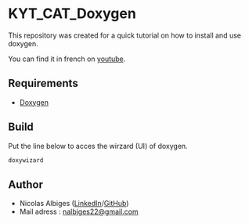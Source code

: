 # KYT_CAT_Doxygen


This repository was created for a quick tutorial on how to install and use doxygen.

You can find it in french on [youtube](https://www.youtube.com/watch?v=xUFf8rcAtsM&feature=youtu.be).

## Requirements

 * [Doxygen](http://www.doxygen.nl/download.html)

## Build

Put the line below to acces the wirzard (UI) of doxygen.

```bash
doxywizard
```

## Author

* Nicolas Albiges ([LinkedIn](https://www.linkedin.com/in/nicolas-albiges/)/[GitHub](https://github.com/NicolasAlbiges))
* Mail adress : nalbiges22@gmail.com

